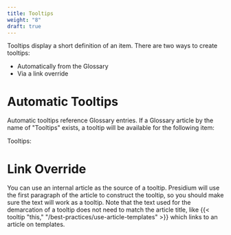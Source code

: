 ```yaml
---
title: Tooltips
weight: "8"
draft: true
---
```


Tooltips display a short definition of an item. There are two ways to create tooltips:
* Automatically from the Glossary
* Via a link override

# Automatic Tooltips

Automatic tooltips reference Glossary entries. If a Glossary article by the name of "Tooltips" exists, a tooltip will be available for the following item:

Tooltips:


# Link Override

You can use an internal article as the source of a tooltip. Presidium will use the first paragraph of the article to construct the tooltip, so you should make sure the text will work as a tooltip. Note that the text used for the demarcation of a tooltip does not need to match the article title, like {{< tooltip "this," "/best-practices/use-article-templates" >}} which links to an article on templates.


